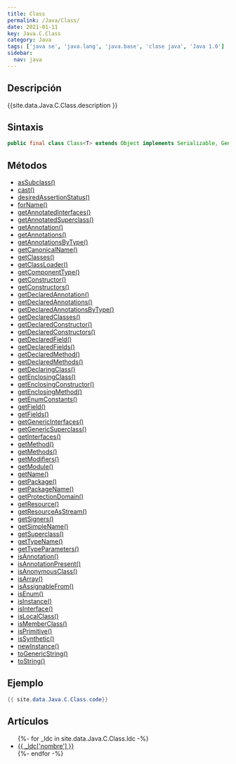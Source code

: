 ```yaml
---
title: Class
permalink: /Java/Class/
date: 2021-01-11
key: Java.C.Class
category: Java
tags: ['java se', 'java.lang', 'java.base', 'clase java', 'Java 1.0']
sidebar: 
  nav: java
---
```


## Descripción
{{site.data.Java.C.Class.description }}

## Sintaxis
~~~java
public final class Class<T> extends Object implements Serializable, GenericDeclaration, Type, AnnotatedElement
~~~

## Métodos
* [asSubclass()](/Java/Class/asSubclass)
* [cast()](/Java/Class/cast)
* [desiredAssertionStatus()](/Java/Class/desiredAssertionStatus)
* [forName()](/Java/Class/forName)
* [getAnnotatedInterfaces()](/Java/Class/getAnnotatedInterfaces)
* [getAnnotatedSuperclass()](/Java/Class/getAnnotatedSuperclass)
* [getAnnotation()](/Java/Class/getAnnotation)
* [getAnnotations()](/Java/Class/getAnnotations)
* [getAnnotationsByType()](/Java/Class/getAnnotationsByType)
* [getCanonicalName()](/Java/Class/getCanonicalName)
* [getClasses()](/Java/Class/getClasses)
* [getClassLoader()](/Java/Class/getClassLoader)
* [getComponentType()](/Java/Class/getComponentType)
* [getConstructor()](/Java/Class/getConstructor)
* [getConstructors()](/Java/Class/getConstructors)
* [getDeclaredAnnotation()](/Java/Class/getDeclaredAnnotation)
* [getDeclaredAnnotations()](/Java/Class/getDeclaredAnnotations)
* [getDeclaredAnnotationsByType()](/Java/Class/getDeclaredAnnotationsByType)
* [getDeclaredClasses()](/Java/Class/getDeclaredClasses)
* [getDeclaredConstructor()](/Java/Class/getDeclaredConstructor)
* [getDeclaredConstructors()](/Java/Class/getDeclaredConstructors)
* [getDeclaredField()](/Java/Class/getDeclaredField)
* [getDeclaredFields()](/Java/Class/getDeclaredFields)
* [getDeclaredMethod()](/Java/Class/getDeclaredMethod)
* [getDeclaredMethods()](/Java/Class/getDeclaredMethods)
* [getDeclaringClass()](/Java/Class/getDeclaringClass)
* [getEnclosingClass()](/Java/Class/getEnclosingClass)
* [getEnclosingConstructor()](/Java/Class/getEnclosingConstructor)
* [getEnclosingMethod()](/Java/Class/getEnclosingMethod)
* [getEnumConstants()](/Java/Class/getEnumConstants)
* [getField()](/Java/Class/getField)
* [getFields()](/Java/Class/getFields)
* [getGenericInterfaces()](/Java/Class/getGenericInterfaces)
* [getGenericSuperclass()](/Java/Class/getGenericSuperclass)
* [getInterfaces()](/Java/Class/getInterfaces)
* [getMethod()](/Java/Class/getMethod)
* [getMethods()](/Java/Class/getMethods)
* [getModifiers()](/Java/Class/getModifiers)
* [getModule()](/Java/Class/getModule)
* [getName()](/Java/Class/getName)
* [getPackage()](/Java/Class/getPackage)
* [getPackageName()](/Java/Class/getPackageName)
* [getProtectionDomain()](/Java/Class/getProtectionDomain)
* [getResource()](/Java/Class/getResource)
* [getResourceAsStream()](/Java/Class/getResourceAsStream)
* [getSigners()](/Java/Class/getSigners)
* [getSimpleName()](/Java/Class/getSimpleName)
* [getSuperclass()](/Java/Class/getSuperclass)
* [getTypeName()](/Java/Class/getTypeName)
* [getTypeParameters()](/Java/Class/getTypeParameters)
* [isAnnotation()](/Java/Class/isAnnotation)
* [isAnnotationPresent()](/Java/Class/isAnnotationPresent)
* [isAnonymousClass()](/Java/Class/isAnonymousClass)
* [isArray()](/Java/Class/isArray)
* [isAssignableFrom()](/Java/Class/isAssignableFrom)
* [isEnum()](/Java/Class/isEnum)
* [isInstance()](/Java/Class/isInstance)
* [isInterface()](/Java/Class/isInterface)
* [isLocalClass()](/Java/Class/isLocalClass)
* [isMemberClass()](/Java/Class/isMemberClass)
* [isPrimitive()](/Java/Class/isPrimitive)
* [isSynthetic()](/Java/Class/isSynthetic)
* [newInstance()](/Java/Class/newInstance)
* [toGenericString()](/Java/Class/toGenericString)
* [toString()](/Java/Class/toString)

## Ejemplo
~~~java
{{ site.data.Java.C.Class.code}}
~~~

## Artículos
<ul>
{%- for _ldc in site.data.Java.C.Class.ldc -%}
   <li>
       <a href="{{_ldc['url'] }}">{{ _ldc['nombre'] }}</a>
   </li>
{%- endfor -%}
</ul>
